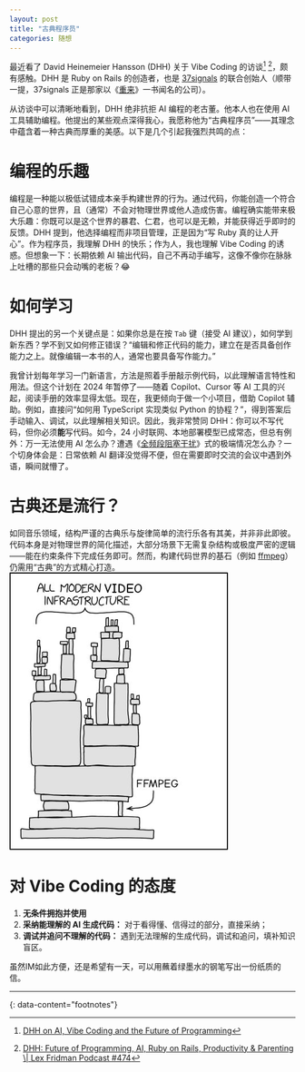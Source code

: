 ```yaml
---
layout: post
title: "古典程序员"
categories: 随想
---
```


最近看了 David Heinemeier Hansson (DHH) 关于 Vibe Coding 的访谈[^1] [^2]，颇有感触。DHH 是 Ruby on Rails 的创造者，也是 [37signals](https://37signals.com/) 的联合创始人（顺带一提，37signals 正是那家以《[重来](https://book.douban.com/subject/30184215/)》一书闻名的公司）。

从访谈中可以清晰地看到，DHH 绝非抗拒 AI 编程的老古董。他本人也在使用 AI 工具辅助编程。他提出的某些观点深得我心，我愿称他为“古典程序员”——其理念中蕴含着一种古典而厚重的美感。以下是几个引起我强烈共鸣的点：

# 编程的乐趣
编程是一种能以极低试错成本亲手构建世界的行为。通过代码，你能创造一个符合自己心意的世界，且（通常）不会对物理世界或他人造成伤害。编程确实能带来极大乐趣：你既可以是这个世界的暴君、仁君，也可以是无赖，并能获得近乎即时的反馈。DHH 提到，他选择编程而非项目管理，正是因为“写 Ruby 真的让人开心”。作为程序员，我理解 DHH 的快乐；作为人，我也理解 Vibe Coding 的诱惑。但想象一下：长期依赖 AI 输出代码，自己不再动手编写，这像不像你在脉脉上吐槽的那些只会动嘴的老板？<span class=emoji>😂</span>

# 如何学习
DHH 提出的另一个关键点是：如果你总是在按 `Tab` 键（接受 AI 建议），如何学到新东西？学不到又如何修正错误？“编辑和修正代码的能力，建立在是否具备创作能力之上。就像编辑一本书的人，通常也要具备写作能力。”

我曾计划每年学习一门新语言，方法是照着手册敲示例代码，以此理解语言特性和用法。但这个计划在 2024 年暂停了——随着 Copilot、Cursor 等 AI 工具的兴起，阅读手册的效率显得太低。现在，我更倾向于做一个小项目，借助 Copilot 辅助。例如，直接问“如何用 TypeScript 实现类似 Python 的协程？”，得到答案后手动输入、调试，以此理解相关知识。因此，我非常赞同 DHH：你可以不写代码，但你必须**能**写代码。如今，24 小时联网、本地部署模型已成常态，但总有例外：万一无法使用 AI 怎么办？遭遇《[全频段阻塞干扰](https://book.douban.com/subject/3571732/)》式的极端情况怎么办？一个切身体会是：日常依赖 AI 翻译没觉得不便，但在需要即时交流的会议中遇到外语，瞬间就懵了。

# 古典还是流行？
如同音乐领域，结构严谨的古典乐与旋律简单的流行乐各有其美，并非非此即彼。代码本身是对物理世界的简化描述，大部分场景下无需复杂结构或极度严密的逻辑——能在约束条件下完成任务即可。然而，构建代码世界的基石（例如 [ffmpeg](https://ffmpeg.org/)）仍需用“古典”的方式精心打造。
![ffmpeg](/assets/img/ffmpeg.jpg "ffmpeg")


# 对 Vibe Coding 的态度
1.  **无条件拥抱并使用**  
2.  **采纳能理解的 AI 生成代码：** 对于看得懂、信得过的部分，直接采纳；
3.  **调试并追问不理解的代码：** 遇到无法理解的生成代码，调试和追问，填补知识盲区。

虽然IM如此方便，还是希望有一天，可以用蘸着绿墨水的钢笔写出一份纸质的信。

---
{: data-content="footnotes"}
[^1]: [DHH on AI, Vibe Coding and the Future of Programming](https://thenewstack.io/dhh-on-ai-vibe-coding-and-the-future-of-programming/)
[^2]: [DHH: Future of Programming, AI, Ruby on Rails, Productivity & Parenting \\| Lex Fridman Podcast #474](https://www.youtube.com/watch?v=vagyIcmIGOQ)